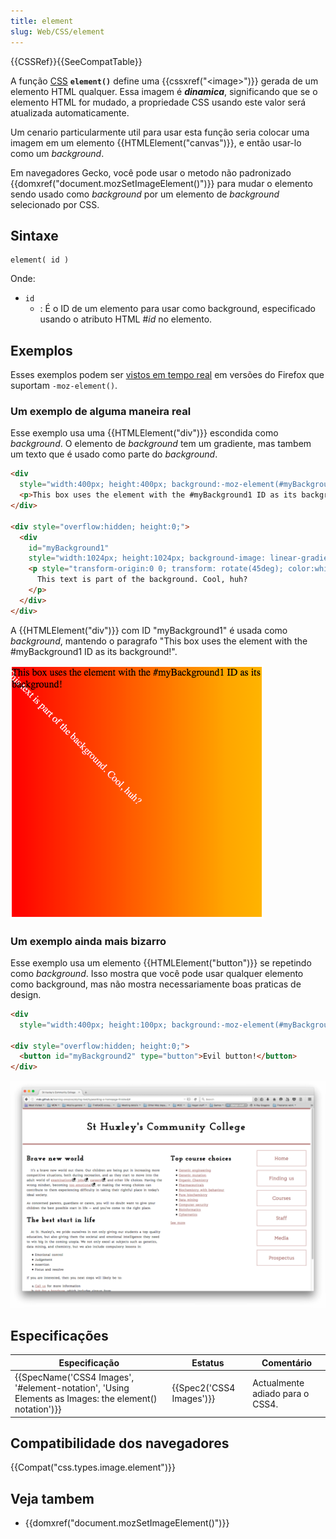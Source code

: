 ```yaml
---
title: element
slug: Web/CSS/element
---
```


{{CSSRef}}{{SeeCompatTable}}

A função [CSS](/pt-BR/docs/CSS) **`element()`** define uma {{cssxref("&lt;image&gt;")}} gerada de um elemento HTML qualquer. Essa imagem é **_dinamica_**, significando que se o elemento HTML for mudado, a propriedade CSS usando este valor será atualizada automaticamente.

Um cenario particularmente util para usar esta função seria colocar uma imagem em um elemento {{HTMLElement("canvas")}}, e então usar-lo como um _background_.

Em navegadores Gecko, você pode usar o metodo não padronizado {{domxref("document.mozSetImageElement()")}} para mudar o elemento sendo usado como _background_ por um elemento de _background_ selecionado por CSS.

## Sintaxe

```
element( id )
```

Onde:

- `id`
  - : É o ID de um elemento para usar como background, especificado usando o atributo HTML #_id_ no elemento.

## Exemplos

Esses exemplos podem ser [vistos em tempo real](/samples/cssref/moz-element.html) em versões do Firefox que suportam `-moz-element()`.

### Um exemplo de alguma maneira real

Esse exemplo usa uma {{HTMLElement("div")}} escondida como _background_. O elemento de _background_ tem um gradiente, mas tambem um texto que é usado como parte do _background_.

```html
<div
  style="width:400px; height:400px; background:-moz-element(#myBackground1) no-repeat;">
  <p>This box uses the element with the #myBackground1 ID as its background!</p>
</div>

<div style="overflow:hidden; height:0;">
  <div
    id="myBackground1"
    style="width:1024px; height:1024px; background-image: linear-gradient(to right, red, orange, yellow, white);">
    <p style="transform-origin:0 0; transform: rotate(45deg); color:white;">
      This text is part of the background. Cool, huh?
    </p>
  </div>
</div>
```

A {{HTMLElement("div")}} com ID "myBackground1" é usada como _background_, mantendo o paragrafo "This box uses the element with the #myBackground1 ID as its background!".

![example1.png](example1.png)

### Um exemplo ainda mais bizarro

Esse exemplo usa um elemento {{HTMLElement("button")}} se repetindo como _background_. Isso mostra que você pode usar qualquer elemento como background, mas não mostra necessariamente boas praticas de design.

```html
<div
  style="width:400px; height:100px; background:-moz-element(#myBackground2);"></div>

<div style="overflow:hidden; height:0;">
  <button id="myBackground2" type="button">Evil button!</button>
</div>
```

![example2.png](example2.png)

## Especificações

| Especificação                                                                                        | Estatus                  | Comentário                      |
| ---------------------------------------------------------------------------------------------------- | ------------------------ | ------------------------------- |
| {{SpecName('CSS4 Images', '#element-notation', 'Using Elements as Images: the element() notation')}} | {{Spec2('CSS4 Images')}} | Actualmente adiado para o CSS4. |

## Compatibilidade dos navegadores

{{Compat("css.types.image.element")}}

## Veja tambem

- {{domxref("document.mozSetImageElement()")}}

